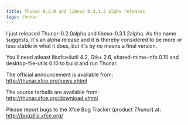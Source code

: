 ```yaml
---
title: Thunar 0.2.0 and libexo 0.3.1.2 alpha releases
tags: thunar
---
```


I just released Thunar-0.2.0alpha and libexo-0.3.1.2alpha. As the name suggests, it's an alpha release and it is thereby considered to be more or less stable in what it does, but it's by no means a final version.

You'll need atleast libxfce4util 4.2, Gtk+ 2.6, shared-mime-info 0.15 and desktop-file-utils 0.10 to build and run Thunar.

The official announcement is available from: <http://thunar.xfce.org/news.xhtml>

The source tarballs are available from: <http://thunar.xfce.org/download.xhtml>

Please report bugs to the Xfce Bug Tracker (product <i>Thunar</i>) at: <http://bugzilla.xfce.org/>
